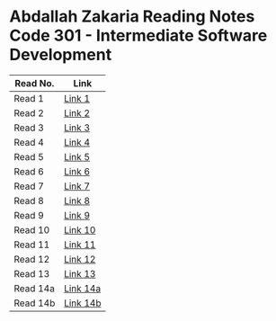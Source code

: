 # Abdallah Zakaria Reading Notes Code 301 - Intermediate Software Development



|Read No.   | Link                   |
|-----------|----------------------- |
|Read 1     | [Link 1 ](./read01.md)|
|Read 2     | [Link 2 ](./read02.md)|
|Read 3     | [Link 3 ](./read03.md)|
|Read 4     | [Link 4 ](./read04.md)|
|Read 5     | [Link 5 ](./read05.md)|
|Read 6     | [Link 6 ](./read)|
|Read 7     | [Link 7 ](./read)|
|Read 8     | [Link 8 ](./read)|
|Read 9     | [Link 9 ](./read)|
|Read 10    | [Link 10](./read)|
|Read 11    | [Link 11](./read)|
|Read 12    | [Link 12](./read)|
|Read 13    | [Link 13](./read)|
|Read 14a   | [Link 14a](./read)|
|Read 14b   | [Link 14b](./read)|